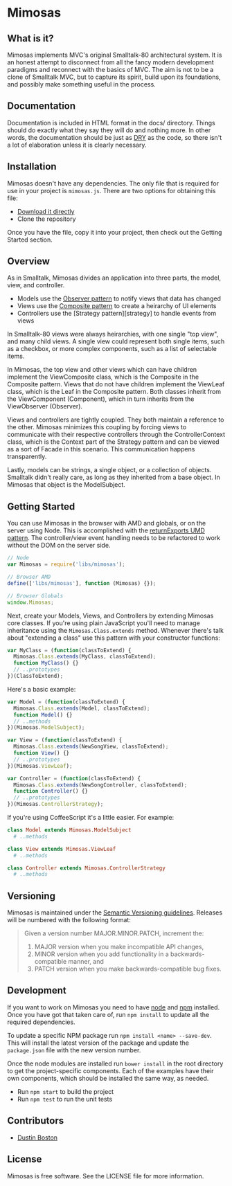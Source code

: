 Mimosas
=======

What is it?
-----------

Mimosas implements MVC's original Smalltalk-80 architectural system. It is an
honest attempt to disconnect from all the fancy modern development paradigms and
reconnect with the basics of MVC. The aim is not to be a clone of Smalltalk MVC,
but to capture its spirit, build upon its foundations, and possibly make 
something useful in the process.

Documentation
-------------

Documentation is included in HTML format in the docs/ directory. Things
should do exactly what they say they will do and nothing more. In other words,
the documentation should be just as [DRY][dry] as the code, so there isn't a
lot of elaboration unless it is clearly necessary.

Installation
------------

Mimosas doesn't have any dependencies. The only file that is required for use
in your project is `mimosas.js`. There are two options for obtaining this file:

* [Download it directly][download]
* Clone the repository

Once you have the file, copy it into your project, then check out the Getting
Started section.

Overview
--------

As in Smalltalk, Mimosas divides an application into three parts, the model, 
view, and controller.

* Models use the [Observer pattern][observer] to notify views that data has changed
* Views use the [Composite pattern][composite] to create a heirarchy of UI elements
* Controllers use the [Strategy pattern][strategy] to handle events from views

In Smalltalk-80 views were always heirarchies, with one single "top view", and 
many child views. A single view could represent both single items, such as a 
checkbox, or more complex components, such as a list of selectable items.

In Mimosas, the top view and other views which can have children implement the 
ViewComposite class, which is the Composite in the Composite pattern. Views that
do not have children implement the ViewLeaf class, which is the Leaf in the 
Composite pattern. Both classes inherit from the ViewComponent (Component),
which in turn inherits from the ViewObserver (Observer).

Views and controllers are tightly coupled. They both maintain a reference to the
other. Mimosas minimizes this coupling by forcing views to communicate with
their respective controllers through the ControllerContext class, which is the 
Context part of the Strategy pattern and can be viewed as a sort of Facade in 
this scenario. This communication happens transparently.

Lastly, models can be strings, a single object, or a collection of objects.
Smalltalk didn't really care, as long as they inherited from a base object. In
Mimosas that object is the ModelSubject.

Getting Started
---------------

You can use Mimosas in the browser with AMD and globals, or on the server using
Node. This is accomplished with the [returnExports UMD pattern][umdjs]. The
controller/view event handling needs to be refactored to work without the DOM
on the server side.

```js
// Node
var Mimosas = require('libs/mimosas');

// Browser AMD
define(['libs/mimosas'], function (Mimosas) {});

// Browser Globals
window.Mimosas;
```

Next, create your Models, Views, and Controllers by extending Mimosas core
classes. If you're using plain JavaScript you'll need to manage inheritance using
the `Mimosas.Class.extends` method. Whenever there's talk about "extending a
class" use this pattern with your constructor functions:

```js
var MyClass = (function(classToExtend) {
  Mimosas.Class.extends(MyClass, classToExtend);
  function MyClass() {}
  // ..prototypes
})(ClassToExtend);
```

Here's a basic example:

```js
var Model = (function(classToExtend) {
  Mimosas.Class.extends(Model, classToExtend);
  function Model() {}
  // ..methods
})(Mimosas.ModelSubject);

var View = (function(classToExtend) {
  Mimosas.Class.extends(NewSongView, classToExtend);
  function View() {}
  // ..prototypes
})(Mimosas.ViewLeaf);

var Controller = (function(classToExtend) {
  Mimosas.Class.extends(NewSongController, classToExtend);
  function Controller() {}
  // ..prototypes
})(Mimosas.ControllerStrategy);
```

If you're using CoffeeScript it's a little easier. For example:

```coffee
class Model extends Mimosas.ModelSubject
  # ..methods

class View extends Mimosas.ViewLeaf
  # ..methods

class Controller extends Mimosas.ControllerStrategy
  # ..methods
```

Versioning
----------

Mimosas is maintained under the [Semantic Versioning guidelines][semver].
Releases will be numbered with the following format:

> Given a version number MAJOR.MINOR.PATCH, increment the:
>
> 1. MAJOR version when you make incompatible API changes,
> 2. MINOR version when you add functionality in a backwards-compatible manner, and
> 3. PATCH version when you make backwards-compatible bug fixes.

Development
-----------

If you want to work on Mimosas you need to have [node][node] and [npm][npm]
installed. Once you have got that taken care of, run `npm install` to update
all the required dependencies.

To update a specific NPM package run `npm install <name> --save-dev`.
This will install the latest version of the package and update the
`package.json` file with the new version number.

Once the node modules are installed run `bower install` in the root directory
to get the project-specific components. Each of the examples have their own
components, which should be installed the same way, as needed.

* Run `npm start` to build the project
* Run `npm test` to run the unit tests

Contributors
------------

* [Dustin Boston][dblogit]

License
-------

Mimosas is free software. See the LICENSE file for more information.


[observer]: http://en.wikipedia.org/wiki/Observer_pattern
[stragegy]: http://en.wikipedia.org/wiki/Strategy_pattern
[composite]: http://en.wikipedia.org/wiki/Composite_pattern
[gof]: http://en.wikipedia.org/wiki/Design_Patterns_%28book%29
[node]: http://nodejs.org/
[npm]: https://npmjs.org/
[grunt]: http://gruntjs.com/
[dblogit]: http://dblogit.com
[docco]: http://jashkenas.github.io/docco/
[main]: src/mimosas.coffee.md
[cs]: http://coffeescript.org
[umdjs]: https://github.com/umdjs/umd
[dry]: https://en.wikipedia.org/wiki/Don%27t_repeat_yourself
[download]: https://raw.github.com/dustinboston/mimosas/master/mimosas.js
[semver]: http://semver.org/
